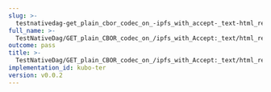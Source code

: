 ```yaml
---
slug: >-
  testnativedag-get_plain_cbor_codec_on_-ipfs_with_accept-_text-html_returns_html_(dag-index-html)-body
full_name: >-
  TestNativeDag/GET_plain_CBOR_codec_on_/ipfs_with_Accept:_text/html_returns_HTML_(dag-index-html)/Body
outcome: pass
title: >-
  TestNativeDag/GET_plain_CBOR_codec_on_/ipfs_with_Accept:_text/html_returns_HTML_(dag-index-html)/Body
implementation_id: kubo-ter
version: v0.0.2
---
```


